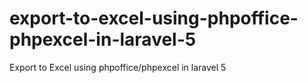 # export-to-excel-using-phpoffice-phpexcel-in-laravel-5
Export to Excel using phpoffice/phpexcel in laravel 5
